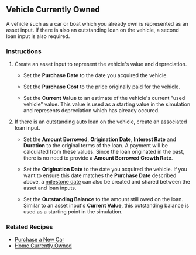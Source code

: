 ## Vehicle Currently Owned

A vehicle such as a car or boat which you already own is represented as an 
asset input. If there is also an outstanding loan on the vehicle, a second
loan input is also required.

### Instructions

1. Create an asset input to represent the vehicle's value and depreciation.

	* Set the __Purchase Date__ to the date you acquired the vehicle.
	
	* Set the __Purchase Cost__ to the price originally paid for the vehicle.
	
	* Set the __Current Value__ to an estimate of the vehicle's current "used vehicle" value. 
	  This value is used as a starting value in the simulation and represents depreciation 
	  which has already occured.

2. If there is an outstanding auto loan on the vehicle, create an associated loan input. 

	* Set the __Amount Borrowed__, __Origination Date__, __Interest Rate__ 
	  and __Duration__ to the 
	  original terms of the loan. A payment will be calculated from these values. 
	  Since the loan originated in the past, there is no need to provide a 
	  __Amount Borrowed Growth Rate__.

	* Set the __Origination Date__ to the date you acquired the vehicle. If you want
	  to ensure this date matches the __Purchase Date__ described above, a 
	  [milestone date][1] can also be created and shared between the asset and loan inputs. 

	* Set the __Outstanding Balance__ to the amount still owed on the loan. Similar to 
	  an asset input's __Current Value__, this outstanding balance is used as a starting 
	  point in the simulation. 

### Related Recipes

* [Purchase a New Car](recipeNewCar.html) 
* [Home Currently Owned](recipeExistingHouse.html)

[1]:milestoneDate.html